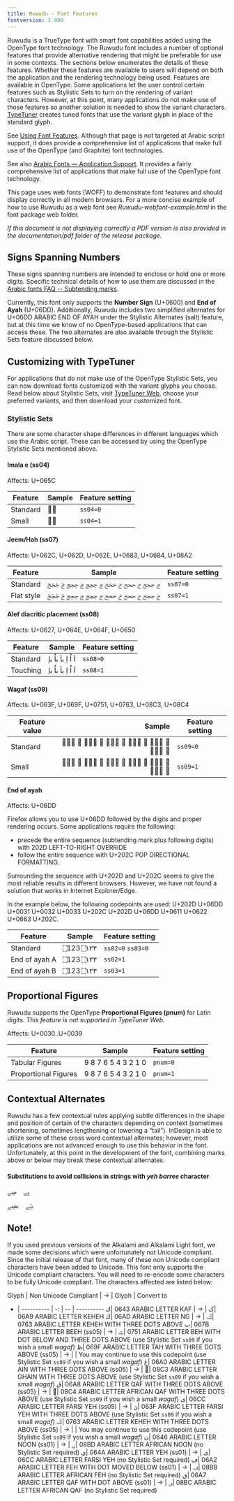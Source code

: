```yaml
---
title: Ruwudu - Font Features
fontversion: 2.000
---
```


Ruwudu is a TrueType font with smart font capabilities added using the OpenType font technology. The Ruwudu font includes a number of optional features that provide alternative rendering that might be preferable for use in some contexts. The sections below enumerates the details of these features. Whether these features are available to users will depend on both the application and the rendering technology being used. Features are available in OpenType. Some applications let the user control certain features such as Stylistic Sets to turn on the rendering of variant characters. However, at this point, many applications do not make use of those features so another solution is needed to show the variant characters. [TypeTuner](http://scripts.sil.org/ttw/fonts2go.cgi) creates tuned fonts that use the variant glyph in place of the standard glyph. 

See [Using Font Features](https://software.sil.org/fonts/features/). Although that page is not targeted at Arabic script support, it does provide a comprehensive list of applications that make full use of the OpenType (and Graphite) font technologies.

See also [Arabic Fonts — Application Support](http://software.sil.org/arabicfonts/support/application-support/). It provides a fairly comprehensive list of applications that make full use of the OpenType font technology.

This page uses web fonts (WOFF) to demonstrate font features and should display correctly in all modern browsers. For a more concise example of how to use Ruwudu as a web font see *Ruwudu-webfont-example.html* in the font package web folder. 

*If this document is not displaying correctly a PDF version is also provided in the documentation/pdf folder of the release package.*

## Signs Spanning Numbers

These signs spanning numbers are intended to enclose or hold one or more digits. Specific technical details of how to use them are discussed in the [Arabic fonts FAQ -- Subtending marks](http://software.sil.org/arabicfonts/support/faq#Ayah).

Currently, this font only supports the **Number Sign** (U+0600) and **End of Ayah** (U+06DD). Additionally, Ruwudu includes two simplified alternates for U+06DD ARABIC END OF AYAH under the Stylistic Alternates (salt) feature, but at this time we know of no OpenType-based applications that can access these. The two alternates are also available through the Stylistic Sets feature discussed below.

## Customizing with TypeTuner

For applications that do not make use of the OpenType Stylistic Sets, you can now download fonts customized with the variant glyphs you choose. Read below about Stylistic Sets, visit [TypeTuner Web](http://scripts.sil.org/ttw/fonts2go.cgi), choose your preferred variants, and then download your customized font.

### Stylistic Sets

There are some character shape differences in different languages which use the Arabic script. These can be accessed by using the OpenType Stylistic Sets mentioned above.  


#### Imala e (ss04)

<span class='affects'>Affects: U+065C</span>

Feature | Sample | Feature setting
------------- | ------ | -------------
Standard | <span dir="rtl" class='Ruwudu-R normal' style='font-feature-settings: "ss04" 0'>بٜ</span>| `ss04=0`
Small | <span dir="rtl" class='Ruwudu-R normal' style='font-feature-settings: "ss04" 1'>بٜ</span>| `ss04=1`

#### Jeem/Hah (ss07)

<span class='affects'>Affects: U+062C, U+062D, U+062E, U+0683, U+0684, U+08A2</span>

Feature | Sample | Feature setting
------------- | ------ | -------------
Standard | <span dir="rtl" class='Ruwudu-R normal' style='font-feature-settings: "ss07" 0'>ج ججج ح ححح خ خخخ ڃ ڃڃڃ ڄ ڄڄڄ ࢢ ࢢࢢࢢ</span>| `ss07=0`
Flat style | <span dir="rtl" class='Ruwudu-R normal' style='font-feature-settings: "ss07" 1'>ج ججج ح ححح خ خخخ ڃ ڃڃڃ ڄ ڄڄڄ ࢢ ࢢࢢࢢ</span>| `ss07=1`

#### Alef diacritic placement (ss08)

<span class='affects'>Affects: U+0627, U+064E, U+064F, U+0650</span>

Feature | Sample | Feature setting
------------- | ------ | -------------
Standard | <span dir="rtl" class='Ruwudu-R normal' style='font-feature-settings: "ss08" 0'>&#x0627;&#x064E; &#x0627;&#x064F; &#x0627;&#x0650; &#x0628;&#x0627;&#x064E; &#x0628;&#x0627;&#x064F; &#x0628;&#x0627;&#x0650; </span>| `ss08=0`
Touching | <span dir="rtl" class='Ruwudu-R normal' style='font-feature-settings: "ss08" 1'>&#x0627;&#x064E; &#x0627;&#x064F; &#x0627;&#x0650; &#x0628;&#x0627;&#x064E; &#x0628;&#x0627;&#x064F; &#x0628;&#x0627;&#x0650;</span>| `ss08=1`


#### Wagaf (ss09)

<span class='affects'>Affects: U+063F, U+069F, U+0751, U+0763, U+08C3, U+08C4</span>

Feature value | Sample | Feature setting
------------- | ---------------: | -------------
Standard | <span dir="rtl" class='Ruwudu-R normal' style='font-feature-settings: "ss09" 0'>&#x063F; &#x063F;&#x063F;&#x063F; &#x069F; &#x069F;&#x069F;&#x069F; &#x0751; &#x0751;&#x0751;&#x0751; &#x0763; &#x0763;&#x0763;&#x0763; &#x08C3; &#x08C3;&#x08C3;&#x08C3; &#x08C4; &#x08C4;&#x08C4;&#x08C4;</span>| `ss09=0`
Small | <span dir="rtl" class='Ruwudu-R normal' style='font-feature-settings: "ss09" 1'>&#x063F; &#x063F;&#x063F;&#x063F; &#x069F; &#x069F;&#x069F;&#x069F; &#x0751; &#x0751;&#x0751;&#x0751; &#x0763; &#x0763;&#x0763;&#x0763; &#x08C3; &#x08C3;&#x08C3;&#x08C3; &#x08C4; &#x08C4;&#x08C4;&#x08C4;</span>| `ss09=1`

#### End of ayah 

<span class='affects'>Affects: U+06DD</span>

Firefox allows you to use U+06DD followed by the digits and proper rendering occurs. Some applications require the following:

* precede the entire sequence (subtending mark plus following digits) with 202D LEFT-TO-RIGHT OVERRIDE
* follow the entire sequence with U+202C POP DIRECTIONAL FORMATTING.

Surrounding the sequence with U+202D and U+202C seems to give the most reliable results in different browsers. However, we have not found a solution that works in Internet Explorer/Edge.

In the example below, the following codepoints are used: U+202D U+06DD U+0031 U+0032 U+0033 U+202C U+202D U+06DD U+0611 U+0622 U+0663 U+202C.

Feature | Sample | Feature setting
------------- | ------ | ------------- 
Standard     | <span dir="rtl" class='Ruwudu-R normal'>&#x202D;&#x6DD;&#x31;&#x32;&#x33;&#x202C; &#x202D;&#x6DD;&#x0661;&#x0662;&#x0663;&#x202C;</span> | `ss02=0` `ss03=0`
End of ayah A | <span dir="rtl" class='Ruwudu-R normal' style='font-feature-settings: "ss02" 1'>&#x202D;&#x6DD;&#x31;&#x32;&#x33;&#x202C; &#x202D;&#x6DD;&#x0661;&#x0662;&#x0663;&#x202C;</span>| `ss02=1`
End of ayah B | <span dir="rtl" class='Ruwudu-R normal' style='font-feature-settings: "ss03" 2'>&#x202D;&#x6DD;&#x31;&#x32;&#x33;&#x202C; &#x202D;&#x6DD;&#x0661;&#x0662;&#x0663;&#x202C;</span>| `ss03=1`


## Proportional Figures

Ruwudu supports the OpenType **Proportional Figures (pnum)** for Latin digits. *This feature is not supported in TypeTuner Web.*

<span class='affects'>Affects: U+0030..U+0039</span>

Feature | Sample | Feature setting
------------- | ------ | ------------- 
Tabular Figures      | <span dir="rtl" class='Ruwudu-R normal'> 0 1 2 3 4 5 6 7 8 9</span>| `pnum=0`
Proportional Figures     | <span dir="rtl" class='Ruwudu-R normal' style='font-feature-settings: "pnum" 1'> 0 1 2 3 4 5 6 7 8 9</span>| `pnum=1`

## Contextual Alternates

Ruwudu has a few contextual rules applying subtle differences in the shape and position of certain of the characters depending on context (sometimes shortening, sometimes lengthening or lowering a “tail”). InDesign is able to utilize some of these cross word contextual alternates; however, most applications are not advanced enough to use this behavior in the font. Unfortunately, at this point in the development of the font, combining marks above or below may break these contextual alternates.

#### Substitutions to avoid collisions in strings with _yeh barree_ character

<span dir="rtl" class='Ruwudu-R normal'>&#x064A;&#x0650;&#x06D2;&#x0650;&#x00a0;&#x00a0;&#x00a0;&#x00a0;&#x0633;&#x0650;&#x06D2;&#x0650;</span>

<span dir="rtl" class='Ruwudu-R normal'>&#x0628;&#x063F;&#x0650;&#x06D2;&#x0650;&#x00a0;&#x00a0;&#x00a0;&#x00a0;&#x0628;&#x0633;&#x0650;&#x06D2;&#x0650;</span>

## Note!

If you used previous versions of the Alkalami and Alkalami Light font, we made some decisions which were unfortunately not Unicode compliant. Since the initial release of that font, many of these non Unicode compliant characters have been added to Unicode. This font only supports the Unicode compliant characters. You will need to re-encode some characters to be fully Unicode compliant. The characters affected are listed below:

 Glyph | Non Unicode Compliant | → | Glyph | Convert to
 - | ---------- | -: | -- | ---------- 
<span dir="rtl" class='Ruwudu-R normal'>&#x0643;</span>| 0643 ARABIC LETTER KAF | → | <span dir="rtl" class='Ruwudu-R normal'>&#x06a9;</span>| 06A9 ARABIC LETTER KEHEH 
<span dir="rtl" class='Ruwudu-R normal'>&#x06ad;</span>| 06AD ARABIC LETTER NG  | → | <span dir="rtl" class='Ruwudu-R normal'>&#x0763;</span>| 0763 ARABIC LETTER KEHEH WITH THREE DOTS ABOVE
<span dir="rtl" class='Ruwudu-R normal'>&#x067b;</span>| 067B ARABIC LETTER BEEH (ss05) | → | <span dir="rtl" class='Ruwudu-R normal'>&#x0751;</span>| 0751 ARABIC LETTER BEH WITH DOT BELOW AND THREE DOTS ABOVE (use Stylistic Set `ss09` if you wish a small *wagaf*)
<span dir="rtl" class='Ruwudu-R normal'>&#x069f;</span>| 069F ARABIC LETTER TAH WITH THREE DOTS ABOVE (ss05) | → | | You may continue to use this codepoint (use Stylistic Set `ss09` if you wish a small *wagaf*)
<span dir="rtl" class='Ruwudu-R normal'>&#x06a0;</span>| 06A0 ARABIC LETTER AIN WITH THREE DOTS ABOVE (ss05) | → | <span dir="rtl" class='Ruwudu-R normal'>&#x08c3;</span>| 08C3 ARABIC LETTER GHAIN WITH THREE DOTS ABOVE (use Stylistic Set `ss09` if you wish a small *wagaf*)
<span dir="rtl" class='Ruwudu-R normal'>&#x06a8;</span>| 06A8 ARABIC LETTER QAF WITH THREE DOTS ABOVE (ss05) | → | <span dir="rtl" class='Ruwudu-R normal'>&#x08c4;</span>| 08C4 ARABIC LETTER AFRICAN QAF WITH THREE DOTS ABOVE (use Stylistic Set `ss09` if you wish a small *wagaf*)
<span dir="rtl" class='Ruwudu-R normal'>&#x06cc;</span>| 06CC ARABIC LETTER FARSI YEH (ss05) | → | <span dir="rtl" class='Ruwudu-R normal'>&#x063f;</span>| 063F ARABIC LETTER FARSI YEH WITH THREE DOTS ABOVE (use Stylistic Set `ss09` if you wish a small *wagaf*)
<span dir="rtl" class='Ruwudu-R normal'>&#x0763;</span>| 0763 ARABIC LETTER KEHEH WITH THREE DOTS ABOVE (ss05) | → | | You may continue to use this codepoint (use Stylistic Set `ss09` if you wish a small *wagaf*)
<span dir="rtl" class='Ruwudu-R normal'>&#x0646;</span>| 0646 ARABIC LETTER NOON (ss01) | → | <span dir="rtl" class='Ruwudu-R normal'>&#x08bd;</span>| 08BD ARABIC LETTER AFRICAN NOON (no Stylistic Set required)
<span dir="rtl" class='Ruwudu-R normal'>&#x064a;</span>| 064A ARABIC LETTER YEH (ss01) | → | <span dir="rtl" class='Ruwudu-R normal'>&#x06cc;</span>| 06CC ARABIC LETTER FARSI YEH (no Stylistic Set required)
<span dir="rtl" class='Ruwudu-R normal'>&#x06a2;</span>| 06A2 ARABIC LETTER FEH WITH DOT MOVED BELOW (ss01) | → | <span dir="rtl" class='Ruwudu-R normal'>&#x08bb;</span>| 08BB ARABIC LETTER AFRICAN FEH (no Stylistic Set required)
<span dir="rtl" class='Ruwudu-R normal'>&#x06a7;</span>| 06A7 ARABIC LETTER QAF WITH DOT ABOVE (ss01) | → | <span dir="rtl" class='Ruwudu-R normal'>&#x08bc;</span>| 08BC ARABIC LETTER AFRICAN QAF (no Stylistic Set required)

<!-- PRODUCT SITE ONLY
[font id='Ruwudu' face='Ruwudu-Regular' size='150%' rtl=1]
[font id='RuwuduL' face='Ruwudu-Regular' size='100%' ltr=1]

-->


